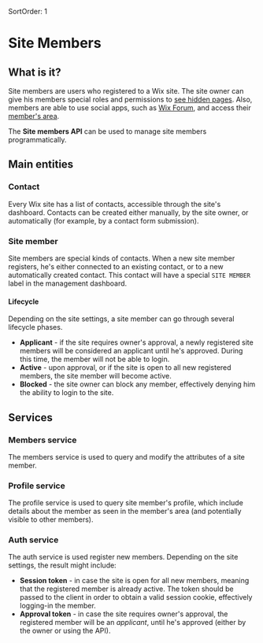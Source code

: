 SortOrder: 1
# Site Members

## What is it?

Site members are users who registered to a Wix site. The site owner
can give his members special roles and permissions to
[see hidden pages](https://support.wix.com/en/article/creating-members-only-pages-596999).
Also, members are able to use social apps, such as
[Wix Forum](https://www.wix.com/app-market/wix-forum/overview), and access
their [member's area](https://support.wix.com/en/article/adding-a-members-area-to-your-site).

The **Site members API** can be used to manage site members programmatically. 

## Main entities

### Contact

Every Wix site has a list of contacts, accessible through the site's dashboard.
Contacts can be created either manually, by the site owner, or automatically
(for example, by a contact form submission).

### Site member

Site members are special kinds of contacts. When a new site member registers,
he's either connected to an existing contact, or to a new automatically created
contact. This contact will have a special `SITE MEMBER` label in the management
dashboard.

#### Lifecycle

Depending on the site settings, a site member can go through several lifecycle phases.

 * **Applicant** - if the site requires owner's approval, a newly registered site members
   will be considered an applicant until he's approved. During this time, the member
   will not be able to login. 
 * **Active** - upon approval, or if the site is open to all new registered members, the
   site member will become active.
 * **Blocked** - the site owner can block any member, effectively denying him the ability
   to login to the site.

## Services

### Members service

The members service is used to query and modify the attributes of a site member.

### Profile service

The profile service is used to query site member's profile, which include details
about the member as seen in the member's area (and potentially visible to other members).

### Auth service 

The auth service is used register new members. Depending on the site settings,
the result might include:

 * **Session token** - in case the site is open for all new members, meaning that the
   registered member is already active. The token should be passed to the client in order
   to obtain a valid session cookie, effectively logging-in the member.
 * **Approval token** - in case the site requires owner's approval, the registered member
   will be an _applicant_, until he's approved (either by the owner or using the API).
